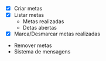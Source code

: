 - [x] Criar metas 
- [x] Listar metas
  - Metas realizadas
  - Detas abertas
- [x] Marca/Desmarcar metas realizadas
- Remover metas
- Sistema de mensagens   